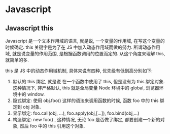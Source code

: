 # Javascript


## Javascript this
Javascript 是一个文本作用域的语言, 就是说, 一个变量的作用域, 在写这个变量的时候确定. this 关键字是为了在 JS 中加入动态作用域而做的努力. 所谓动态作用域, 就是说变量的作用范围, 是根据函数调用的位置而定的. 从这个角度来理解 this, 就简单的多.

this 是 JS 中的动态作用域机制, 具体来说有四种, 优先级有低到高分别如下:
1. 默认的 this 绑定, 就是说 在一个函数中使用了 this, 但是没有为 this 绑定对象. 这种情况下, 非严格默认, this 就是全局变量 Node 环境中的 global, 浏览器环境中的 window.
2. 隐式绑定: 使用 obj.foo() 这样的语法来调用函数的时候, 函数 foo 中的 this 绑定到 obj 对象.
3. 显示绑定: foo.call(obj, ...), foo.apply(obj,[...]), foo.bind(obj,...)
4. 构造绑定: new foo() , 这种情况, 无论 foo 是否做了绑定, 都要创建一个新的对象, 然后 foo 中的 this 引用这个对象.
